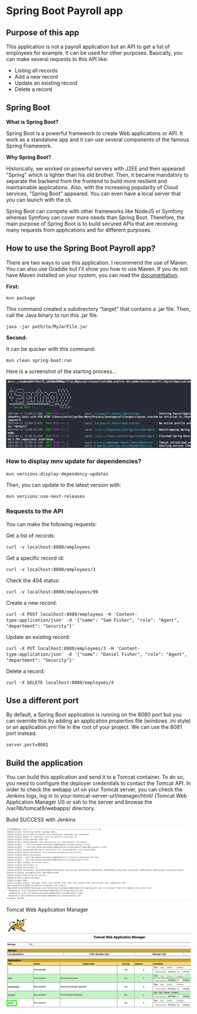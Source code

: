 # Spring Boot Payroll app

## Purpose of this app

This application is not a payroll application but an API to get a list of employees for example. It can be used for other purposes.
Basically, you can make several requests to this API like:

- Listing all records
- Add a new record
- Update an existing record
- Delete a record

## Spring Boot

**What is Spring Boot?**

Spring Boot is a powerful framework to create Web applications or API. It work as a standalone app and it can use several components of the famous Spring Framework.

**Why Spring Boot?**

Historically, we worked on powerful servers with J2EE and then appeared "Spring" which is lighter than his old brother. Then, it became mandatory to separate the backend from the frontend to build more resilient and maintainable applications. Also, with the increasing popularity of Cloud services, "Spring Boot" appeared.
You can even have a local server that you can launch with the cli.

Spring Boot can compete with other frameworks like NodeJS or Symfony whereas Symfony can cover more needs than Spring Boot. 
Therefore, the main purpose of Spring Boot is to build secured APIs that are receiving many requests from applications and for different purposes.

## How to use the Spring Boot Payroll app?

There are two ways to use this application. I recommend the use of Maven. You can also use Graddle but I'll show you how to use Maven.
If you do not have Maven installed on your system, you can read the [documentation][1].

**First:**

    mvn package

This command created a subdirectory "target" that contains a .jar file. Then, call the Java binary to run this .jar file.

    java -jar path/to/MyJarFile.jar

**Second:**

It can be quicker with this command:

    mvn clean spring-boot:run

Here is a screenshot of the starting process...

![Launching Spring Boot](https://raw.githubusercontent.com/christi4n/springboot-payroll/master/assets/spring-boot-run.png)

### How to display mnv update for dependencies?

    mvn versions:display-dependency-updates

Then, you can update to the latest version with:

    mvn versions:use-next-releases

### Requests to the API

You can make the following requests:

Get a list of records:

    curl -v localhost:8080/employees

Get a specific record id:

    curl -v localhost:8080/employees/3

Check the 404 status:

    curl -v localhost:8080/employees/99

Create a new record:

    curl -X POST localhost:8080/employees -H 'Content-type:application/json' -d '{"name": "Sam Fisher", "role": "Agent", "department": "Security"}'

Update an existing record:

    curl -X PUT localhost:8080/employees/3 -H 'Content-type:application/json' -d '{"name": "Daniel Fisher", "role": "Agent", "department": "Security"}'

Delete a record:

    curl -X DELETE localhost:8080/employees/4

[1]: https://maven.apache.org/install.html

## Use a different port

By default, a Spring Boot application is running on the 8080 port but you can override this by adding an application.properties file (windows .ini style) or an application.yml file in the root of your project. We can use the 8081 port instead.

    server.port=8081

## Build the application

You can build this application and send it to a Tomcat container.
To do so, you need to configure the deployer credentials to contact the Tomcat API. In order to check the webapp url on your Tomcat server, you can check the Jenkins logs, log in to your-tomcat-server-url/manager/html/ (Tomcat Web Application Manager UI) or ssh to the server and browse the /var/lib/tomcat9/webapps/ directory.

Build SUCCESS with Jenkins

![Build SUCCESS with Jenkins](https://raw.githubusercontent.com/christi4n/springboot-payroll/master/assets/jenkins-build-success.png)

Tomcat Web Application Manager

![Tomcat Web Application Manager](https://raw.githubusercontent.com/christi4n/springboot-payroll/master/assets/tomcat-web-application-manager.png)